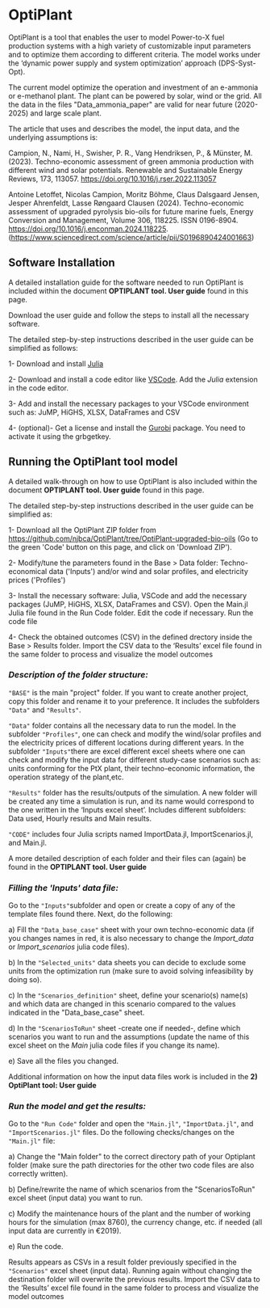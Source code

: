 # OptiPlant

OptiPlant is a tool that enables the user 
to model Power-to-X fuel production systems with a high variety of customizable input parameters and to optimize them according to different criteria. 
The model works under the ‘dynamic power supply and system optimization’ approach (DPS-Syst-Opt).

The current model optimize the operation and investment of an e-ammonia or e-methanol plant.
The plant can be powered by solar, wind or the grid. All the data in the files "Data_ammonia_paper" are valid for near future (2020-2025) and large scale plant. 

The article that uses and describes the model, the input data, and the underlying assumptions is: 

Campion, N., Nami, H., Swisher, P. R., Vang Hendriksen, P., & Münster, M. (2023). 
Techno-economic assessment of green ammonia production with different wind and solar potentials. 
Renewable and Sustainable Energy Reviews, 173, 113057. 
https://doi.org/10.1016/j.rser.2022.113057

Antoine Letoffet, Nicolas Campion, Moritz Böhme, Claus Dalsgaard Jensen, Jesper Ahrenfeldt, Lasse Røngaard Clausen (2024).
Techno-economic assessment of upgraded pyrolysis bio-oils for future marine fuels,
Energy Conversion and Management, Volume 306, 118225.
ISSN 0196-8904.
https://doi.org/10.1016/j.enconman.2024.118225.
(https://www.sciencedirect.com/science/article/pii/S0196890424001663)

## Software Installation

A detailed installation guide for the software needed to run OptiPlant is included within the document **OPTIPLANT tool. User guide** found in this page.

Download the user guide and follow the steps to install all the necessary software.

The detailed step-by-step instructions described in the user guide can be simplified as follows:

1- Download and install [Julia](https://julialang.org/downloads/)

2- Download and install a code editor like [VSCode](https://code.visualstudio.com/). Add the *Julia* extension in the code editor.

3- Add and install the necessary packages to your VSCode environment such as: JuMP, HiGHS, XLSX, DataFrames and CSV

4- (optional)- Get a license and install the [Gurobi](https://www.gurobi.com/downloads/) package. You need to activate it using the grbgetkey.


## Running the OptiPlant tool model

A detailed walk-through on how to use OptiPlant is also included within the document **OPTIPLANT tool. User guide** found in this page.

The detailed step-by-step instructions described in the user guide can be simplified as:

1- Download all the OptiPlant ZIP folder from https://github.com/njbca/OptiPlant/tree/OptiPlant-upgraded-bio-oils (Go to the green 'Code' button on this page, and click on 'Download ZIP').

2- Modify/tune the parameters found in the Base > Data folder: Techno-economical data ('Inputs') and/or wind and solar profiles, and electricity prices ('Profiles')  

3- Install the necessary software: Julia, VSCode and add the necessary packages (JuMP, HiGHS, XLSX, DataFrames and CSV). Open the Main.jl Julia file found in the Run Code folder.	 Edit the code if necessary. Run the code file

4- Check the obtained outcomes (CSV) in the defined drectory inside the Base > Results folder. Import the CSV data to the ‘Results’ excel file found in the same folder to process and visualize the model outcomes

  


### *Description of the folder structure:*

``"BASE"`` is the main "project" folder. If you want to create another project, copy this folder and rename it to your preference. 
It includes the subfolders ``"Data"`` and ``"Results"``.

``"Data"`` folder contains all the necessary data to run the model. In the subfolder ``"Profiles"``, one can check and modify the wind/solar profiles 
and the electricity prices of different locations during different years. In the subfolder ``"Inputs"``there are excel 
different excel sheets where one can check and modify the input data for different study-case scenarios such as: units conforming for the PtX plant, 
their techno-economic information, the operation strategy of the plant,etc.

``"Results"`` folder has the results/outputs of the simulation. A new folder will be created any time a simulation is run, and
its name would correspond to the one written in the ‘Inputs excel sheet’. Includes different subfolders: Data used,
Hourly results and Main results.


``"CODE"`` includes four Julia scripts named ImportData.jl, ImportScenarios.jl, and Main.jl.


A more detailed description of each folder and their files can (again) be found in the **OPTIPLANT tool. User guide**


### *Filling the 'Inputs' data file:* 

Go to the ``"Inputs"``subfolder and open or create a copy of any of the template files found there. Next, do the following:

a) Fill the ``"Data_base_case"`` sheet with your own techno-economic data (if you changes names in red, it is also necessary to change the 
*Import_data* or *Import_scenarios* julia code files). 

b) In the ``"Selected_units"`` data sheets you can decide to exclude some units from the optimization run (make sure to avoid solving infeasibility by doing so).

c) In the ``"Scenarios_definition"`` sheet, define your scenario(s) name(s) and which data are changed in this scenario compared to the values indicated in the "Data_base_case" sheet.

d) In the ``"ScenariosToRun"`` sheet -create one if needed-, define which scenarios you want to run and the assumptions 
(update the name of this excel sheet on the *Main* julia code files if you change its name). 

e) Save all the files you changed.

Additional information on how the input data files work is included in the **2) OptiPlant tool: User guide**


### *Run the model and get the results:* 

Go to the ``"Run Code"`` folder and open the ``"Main.jl"``,  ``"ImportData.jl"``, and ``"ImportScenarios.jl"`` files. Do the following checks/changes on the ``"Main.jl"`` file:

a) Change the "Main folder" to the correct directory path of your Optiplant folder (make sure the path directories for the other two code files are also correctly written).

b) Define/rewrite the name of which scenarios from the "ScenariosToRun" excel sheet (input data) you want to run.

c) Modify the maintenance hours of the plant and the number of working hours for the simulation (max 8760), the currency change, etc. if needed (all input data are currently in €2019).

e) Run the code.


Results appears as CSVs in a result folder previously specified in the ``"Scenarios"`` excel sheet (input data). Running again without changing the destination folder will overwrite the previous results. 
Import the CSV data to the ‘Results’ excel file found in the same folder to process and visualize the model outcomes
